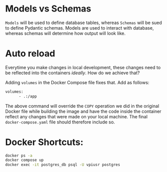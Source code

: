 # Models vs Schemas
`Models` will be used to define database tables, whereas `Schemas` will be sued to define Pydantic schemas.
Models are used to interact with database, whereas schemas will determine how output will look like.

# Auto reload
Everytime you make changes in local development, these changes need to be reflected into the containers *ideally*.
How do we achieve that? 

Adding `volumes` in the Docker Compose file fixes that. Add as follows:
```sh
volumes:
      - .:/app
```

The above command will override the `COPY` operation we did in the original Docker file while building the image and have the code inside the container reflect any changes that were made on your local machine. The final `docker-compose.yaml` file should therefore include so.

# Docker Shortcuts:
```sh
docker ps -a
docker compose up
docker exec -it postgres_db psql -U vpiusr postgres
```